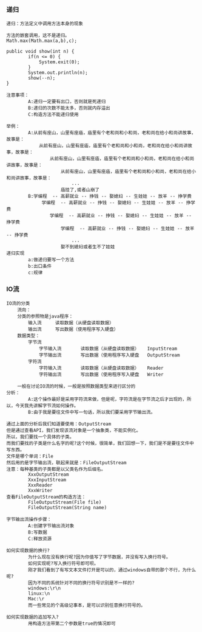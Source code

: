 ### 递归
    递归：方法定义中调用方法本身的现象
    
    方法的嵌套调用，这不是递归。
    Math.max(Math.max(a,b),c);
    
    public void show(int n) {
            if(n <= 0) {
                System.exit(0);
            }
            System.out.println(n);
            show(--n);
    }
    
    注意事项：
            A:递归一定要有出口，否则就是死递归
            B:递归的次数不能太多，否则就内存溢出
            C:构造方法不能递归使用
    
    举例：
            A:从前有座山，山里有座庙，庙里有个老和尚和小和尚，老和尚在给小和尚讲故事，故事是：
                从前有座山，山里有座庙，庙里有个老和尚和小和尚，老和尚在给小和尚讲故事，故事是：
                    从前有座山，山里有座庙，庙里有个老和尚和小和尚，老和尚在给小和尚讲故事，故事是：
                        从前有座山，山里有座庙，庙里有个老和尚和小和尚，老和尚在给小和尚讲故事，故事是：
                            ...
                        庙挂了,或者山崩了
            B:学编程  -- 高薪就业 -- 挣钱 -- 娶媳妇 -- 生娃娃 -- 放羊 -- 挣学费
                 学编程  -- 高薪就业 -- 挣钱 -- 娶媳妇 -- 生娃娃 -- 放羊 -- 挣学费
                    学编程  -- 高薪就业 -- 挣钱 -- 娶媳妇 -- 生娃娃 -- 放羊 -- 挣学费
                        学编程  -- 高薪就业 -- 挣钱 -- 娶媳妇 -- 生娃娃 -- 放羊 -- 挣学费
                            ...
                        娶不到媳妇或者生不了娃娃
    递归实现
            a:做递归要写一个方法
            b:出口条件
            c:规律
            
### IO流
    IO流的分类
        流向：
        分类的参照物是java程序：
            输入流     读取数据（从硬盘读取数据）
            输出流     写出数据（使用程序写入硬盘）
        数据类型：
            字节流
                字节输入流       读取数据（从硬盘读取数据）   InputStream    
                字节输出流       写出数据（使用程序写入硬盘   OutputStream
            字符流
                字符输入流       读取数据（从硬盘读取数据）   Reader  
                字符输出流       写出数据（使用程序写入硬盘   Writer
            
        一般在讨论IO流的时候，一般是按照数据类型来进行区分的
    分析：
    		A:这个操作最好是采用字符流来做，但是呢，字符流是在字节流之后才出现的，所以，今天我先讲解字节流如何操作。
    		B:由于我是要往文件中写一句话，所以我们要采用字节输出流。
    
    通过上面的分析后我们知道要使用：OutputStream
    但是通过查看API，我们发现该流对象是一个抽象类，不能实例化。
    所以，我们要找一个具体的子类。
    而我们要找的子类是什么名字的呢?这个时候，很简单，我们回想一下，我们是不是要往文件中写东西。
    文件是哪个单词：File
    然后用的是字节输出流，联起来就是：FileOutputStream
    注意：每种基类的子类都是以父类名作为后缀名。
    		XxxOutputStream
    		XxxInputStream
    		XxxReader
    		XxxWriter
    查看FileOutputStream的构造方法：
    		FileOutputStream(File file) 
    		FileOutputStream(String name)
    
    字节输出流操作步骤：
    		A:创建字节输出流对象
    		B:写数据
    		C:释放资源
    
    如何实现数据的换行?
    		为什么现在没有换行呢?因为你值写了字节数据，并没有写入换行符号。
    		如何实现呢?写入换行符号即可呗。
    		刚才我们看到了有写文本文件打开是可以的，通过windows自带的那个不行，为什么呢?
    		因为不同的系统针对不同的换行符号识别是不一样的?
    		windows:\r\n
    		linux:\n
    		Mac:\r
    		而一些常见的个高级记事本，是可以识别任意换行符号的。
    
    如何实现数据的追加写入?
    		用构造方法带第二个参数是true的情况即可
    
